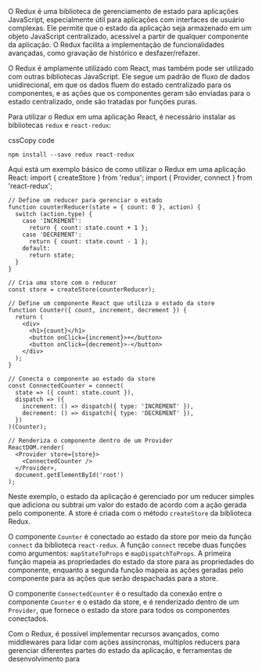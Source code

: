 O Redux é uma biblioteca de gerenciamento de estado para aplicações JavaScript, especialmente útil para aplicações com interfaces de usuário complexas. Ele permite que o estado da aplicação seja armazenado em um objeto JavaScript centralizado, acessível a partir de qualquer componente da aplicação. O Redux facilita a implementação de funcionalidades avançadas, como gravação de histórico e desfazer/refazer.

O Redux é amplamente utilizado com React, mas também pode ser utilizado com outras bibliotecas JavaScript. Ele segue um padrão de fluxo de dados unidirecional, em que os dados fluem do estado centralizado para os componentes, e as ações que os componentes geram são enviadas para o estado centralizado, onde são tratadas por funções puras.

Para utilizar o Redux em uma aplicação React, é necessário instalar as bibliotecas `redux` e `react-redux`:

cssCopy code

`npm install --save redux react-redux`

Aqui está um exemplo básico de como utilizar o Redux em uma aplicação React:
import { createStore } from 'redux';
import { Provider, connect } from 'react-redux';

```
// Define um reducer para gerenciar o estado
function counterReducer(state = { count: 0 }, action) {
  switch (action.type) {
    case 'INCREMENT':
      return { count: state.count + 1 };
    case 'DECREMENT':
      return { count: state.count - 1 };
    default:
      return state;
  }
}

// Cria uma store com o reducer
const store = createStore(counterReducer);

// Define um componente React que utiliza o estado da store
function Counter({ count, increment, decrement }) {
  return (
    <div>
      <h1>{count}</h1>
      <button onClick={increment}>+</button>
      <button onClick={decrement}>-</button>
    </div>
  );
}

// Conecta o componente ao estado da store
const ConnectedCounter = connect(
  state => ({ count: state.count }),
  dispatch => ({
    increment: () => dispatch({ type: 'INCREMENT' }),
    decrement: () => dispatch({ type: 'DECREMENT' }),
  })
)(Counter);

// Renderiza o componente dentro de um Provider
ReactDOM.render(
  <Provider store={store}>
    <ConnectedCounter />
  </Provider>,
  document.getElementById('root')
);

```

Neste exemplo, o estado da aplicação é gerenciado por um reducer simples que adiciona ou subtrai um valor do estado de acordo com a ação gerada pelo componente. A store é criada com o método `createStore` da biblioteca Redux.

O componente `Counter` é conectado ao estado da store por meio da função `connect` da biblioteca `react-redux`. A função `connect` recebe duas funções como argumentos: `mapStateToProps` e `mapDispatchToProps`. A primeira função mapeia as propriedades do estado da store para as propriedades do componente, enquanto a segunda função mapeia as ações geradas pelo componente para as ações que serão despachadas para a store.

O componente `ConnectedCounter` é o resultado da conexão entre o componente `Counter` e o estado da store, e é renderizado dentro de um `Provider`, que fornece o estado da store para todos os componentes conectados.

Com o Redux, é possível implementar recursos avançados, como middlewares para lidar com ações assíncronas, múltiplos reducers para gerenciar diferentes partes do estado da aplicação, e ferramentas de desenvolvimento para